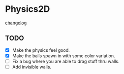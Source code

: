 # Physics2D

[changelog](CHANGELOG.MD)

## TODO

- [x] Make the physics feel good.
- [x] Make the balls spawn in with some color variation.
- [ ] Fix a bug where you are able to drag stuff thru walls.
- [ ] Add invisible walls.
